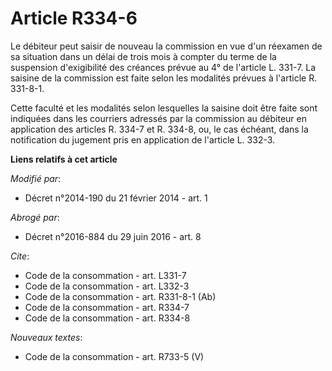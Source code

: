 # Article R334-6

Le débiteur peut saisir de nouveau la commission en vue d'un réexamen de sa situation dans un délai de trois mois à compter
du terme de la suspension d'exigibilité des créances prévue au 4° de l'article L. 331-7. La saisine de la commission est
faite selon les modalités prévues à l'article R. 331-8-1. 

Cette faculté et les modalités selon lesquelles la saisine doit être faite sont indiquées dans les courriers adressés par la
commission au débiteur en application des articles R. 334-7 et R. 334-8, ou, le cas échéant, dans la notification du jugement
pris en application de l'article L. 332-3.

**Liens relatifs à cet article**

_Modifié par_:

  - Décret n°2014-190 du 21 février 2014 - art. 1

_Abrogé par_:

  - Décret n°2016-884 du 29 juin 2016 - art. 8

_Cite_:

  - Code de la consommation - art. L331-7
  - Code de la consommation - art. L332-3
  - Code de la consommation - art. R331-8-1 (Ab)
  - Code de la consommation - art. R334-7
  - Code de la consommation - art. R334-8

_Nouveaux textes_:

  - Code de la consommation - art. R733-5 (V)
